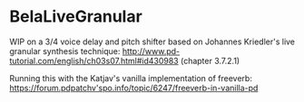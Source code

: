 # BelaLiveGranular

WIP on a 3/4 voice delay and pitch shifter based on Johannes Kriedler's live granular synthesis technique: http://www.pd-tutorial.com/english/ch03s07.html#id430983 (chapter 3.7.2.1)

Running this with the Katjav's vanilla implementation of freeverb: https://forum.pdpatchv'spo.info/topic/6247/freeverb-in-vanilla-pd 

